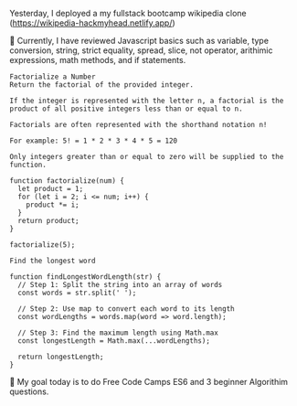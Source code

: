 Yesterday, I deployed a my fullstack bootcamp wikipedia clone (https://wikipedia-hackmyhead.netlify.app/)

📖 Currently, I have reviewed Javascript basics such as variable, type conversion, string, strict equality, spread, slice, not operator, arithimic expressions, math methods, and if statements.
```
Factorialize a Number
Return the factorial of the provided integer.

If the integer is represented with the letter n, a factorial is the product of all positive integers less than or equal to n.

Factorials are often represented with the shorthand notation n!

For example: 5! = 1 * 2 * 3 * 4 * 5 = 120

Only integers greater than or equal to zero will be supplied to the function.

function factorialize(num) {
  let product = 1;
  for (let i = 2; i <= num; i++) {
    product *= i;
  }
  return product;
}

factorialize(5);

Find the longest word

function findLongestWordLength(str) {
  // Step 1: Split the string into an array of words
  const words = str.split(' ');

  // Step 2: Use map to convert each word to its length
  const wordLengths = words.map(word => word.length);

  // Step 3: Find the maximum length using Math.max
  const longestLength = Math.max(...wordLengths);

  return longestLength;
}
```

🎯 My goal today is to do Free Code Camps ES6 and 3 beginner Algorithim questions. 
